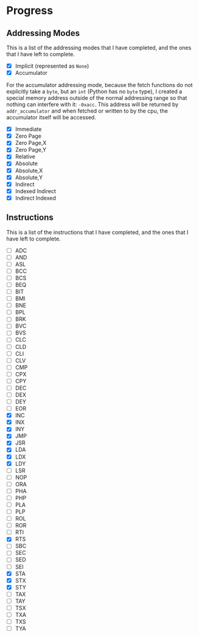 # Progress

## Addressing Modes

This is a list of the addressing modes that I have completed, and the ones that
I have left to complete.

- [x] Implicit (represented as `None`)
- [x] Accumulator

For the accumulator addressing mode, because the fetch functions do not
explicitly take a `byte`, but an `int` (Python has no `byte` type), I created a
special memory address outside of the normal addressing range so that nothing
can interfere with it: `-0xacc`. This address will be returned by
`addr_accumulator` and when fetched or written to by the cpu, the accumulator
itself will be accessed.

- [x] Immediate
- [x] Zero Page
- [x] Zero Page,X
- [x] Zero Page,Y
- [x] Relative
- [x] Absolute
- [x] Absolute,X
- [x] Absolute,Y
- [x] Indirect
- [x] Indexed Indirect
- [x] Indirect Indexed

## Instructions

This is a list of the instructions that I have completed, and the ones that I have left to complete.

- [ ] ADC
- [ ] AND
- [ ] ASL
- [ ] BCC
- [ ] BCS
- [ ] BEQ
- [ ] BIT
- [ ] BMI
- [ ] BNE
- [ ] BPL
- [ ] BRK
- [ ] BVC
- [ ] BVS
- [ ] CLC
- [ ] CLD
- [ ] CLI
- [ ] CLV
- [ ] CMP
- [ ] CPX
- [ ] CPY
- [ ] DEC
- [ ] DEX
- [ ] DEY
- [ ] EOR
- [x] INC
- [x] INX
- [x] INY
- [x] JMP
- [x] JSR
- [x] LDA
- [x] LDX
- [x] LDY
- [ ] LSR
- [ ] NOP
- [ ] ORA
- [ ] PHA
- [ ] PHP
- [ ] PLA
- [ ] PLP
- [ ] ROL
- [ ] ROR
- [ ] RTI
- [x] RTS
- [ ] SBC
- [ ] SEC
- [ ] SED
- [ ] SEI
- [x] STA
- [x] STX
- [x] STY
- [ ] TAX
- [ ] TAY
- [ ] TSX
- [ ] TXA
- [ ] TXS
- [ ] TYA
